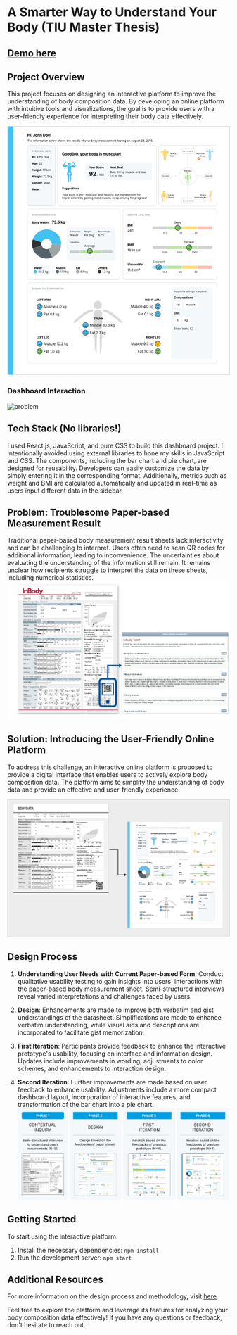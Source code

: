 # A Smarter Way to Understand Your Body (TIU Master Thesis)

## [Demo here](https://bodydata-dashboard.netlify.app/)


## Project Overview

This project focuses on designing an interactive platform to improve the understanding of body composition data. By developing an online platform with intuitive tools and visualizations, the goal is to provide users with a user-friendly experience for interpreting their body data effectively.

<img src="./public/images/image1.jpg" alt="project overview" style="border: 1px solid lightgray;">

### Dashboard Interaction
![problem](./public/images/interaction.gif)

## Tech Stack (No libraries!)

I used React.js, JavaScript, and pure CSS to build this dashboard project. I intentionally avoided using external libraries to hone my skills in JavaScript and CSS. The components, including the bar chart and pie chart, are designed for reusability. Developers can easily customize the data by simply entering it in the corresponding format. Additionally, metrics such as weight and BMI are calculated automatically and updated in real-time as users input different data in the sidebar.


## Problem: Troublesome Paper-based Measurement Result
Traditional paper-based body measurement result sheets lack interactivity and can be challenging to interpret. Users often need to scan QR codes for additional information, leading to inconvenience. The uncertainties about evaluating the understanding of the information still remain. It remains unclear how recipients struggle to interpret the data on these sheets, including numerical statistics.
![problem](./public/images/image2.png)





## Solution: Introducing the User-Friendly Online Platform

To address this challenge, an interactive online platform is proposed to provide a digital interface that enables users to actively explore body composition data. The platform aims to simplify the understanding of body data and provide an effective and user-friendly experience.

<img src="./public/images/image3.jpg" alt="project overview" style="border: 1px solid lightgray;">

## Design Process

1. **Understanding User Needs with Current Paper-based Form**: Conduct qualitative usability testing to gain insights into users' interactions with the paper-based body measurement sheet. Semi-structured interviews reveal varied interpretations and challenges faced by users.

2. **Design**: Enhancements are made to improve both verbatim and gist understandings of the datasheet. Simplifications are made to enhance verbatim understanding, while visual aids and descriptions are incorporated to facilitate gist memorization.

3. **First Iteration**: Participants provide feedback to enhance the interactive prototype's usability, focusing on interface and information design. Updates include improvements in wording, adjustments to color schemes, and enhancements to interaction design.

4. **Second Iteration**: Further improvements are made based on user feedback to enhance usability. Adjustments include a more compact dashboard layout, incorporation of interactive features, and transformation of the bar chart into a pie chart.
![design process](./public/images/image4.png)




## Getting Started

To start using the interactive platform:
1. Install the necessary dependencies: `npm install`
2. Run the development server: `npm start`

## Additional Resources

For more information on the design process and methodology, visit [here](https://wentungwen.github.io/wen_2022/body.html).

Feel free to explore the platform and leverage its features for analyzing your body composition data effectively! If you have any questions or feedback, don't hesitate to reach out.